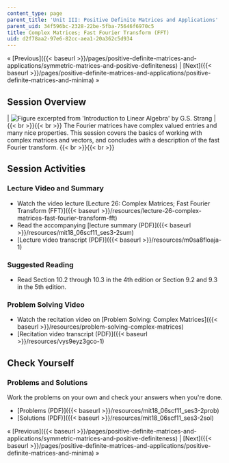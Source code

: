 ```yaml
---
content_type: page
parent_title: 'Unit III: Positive Definite Matrices and Applications'
parent_uid: 34f596bc-2328-22be-5fba-75646f6970c5
title: Complex Matrices; Fast Fourier Transform (FFT)
uid: d2f78aa2-97e6-82cc-aea1-20a362c5d934
---
```


« [Previous]({{< baseurl >}}/pages/positive-definite-matrices-and-applications/symmetric-matrices-and-positive-definiteness) | [Next]({{< baseurl >}}/pages/positive-definite-matrices-and-applications/positive-definite-matrices-and-minima) »

Session Overview
----------------

| ![Figure excerpted from 'Introduction to Linear Algebra' by G.S. Strang](BASEURL_PLACEHOLDER/resources/3_2) |  {{< br >}}{{< br >}} The Fourier matrices have complex valued entries and many nice properties. This session covers the basics of working with complex matrices and vectors, and concludes with a description of the fast Fourier transform. {{< br >}}{{< br >}}  

Session Activities
------------------

### Lecture Video and Summary

*   Watch the video lecture [Lecture 26: Complex Matrices; Fast Fourier Transform (FFT)]({{< baseurl >}}/resources/lecture-26-complex-matrices-fast-fourier-transform-fft)
*   Read the accompanying [lecture summary (PDF)]({{< baseurl >}}/resources/mit18_06scf11_ses3-2sum)
*   [Lecture video transcript (PDF)]({{< baseurl >}}/resources/m0sa8floaja-1)

### Suggested Reading

*   Read Section 10.2 through 10.3 in the 4th edition or Section 9.2 and 9.3 in the 5th edition.

### Problem Solving Video

*   Watch the recitation video on [Problem Solving: Complex Matrices]({{< baseurl >}}/resources/problem-solving-complex-matrices)
*   [Recitation video transcript (PDF)]({{< baseurl >}}/resources/vys9eyz3gco-1)

Check Yourself
--------------

### Problems and Solutions

Work the problems on your own and check your answers when you're done.

*   [Problems (PDF)]({{< baseurl >}}/resources/mit18_06scf11_ses3-2prob)
*   [Solutions (PDF)]({{< baseurl >}}/resources/mit18_06scf11_ses3-2sol)

« [Previous]({{< baseurl >}}/pages/positive-definite-matrices-and-applications/symmetric-matrices-and-positive-definiteness) | [Next]({{< baseurl >}}/pages/positive-definite-matrices-and-applications/positive-definite-matrices-and-minima) »